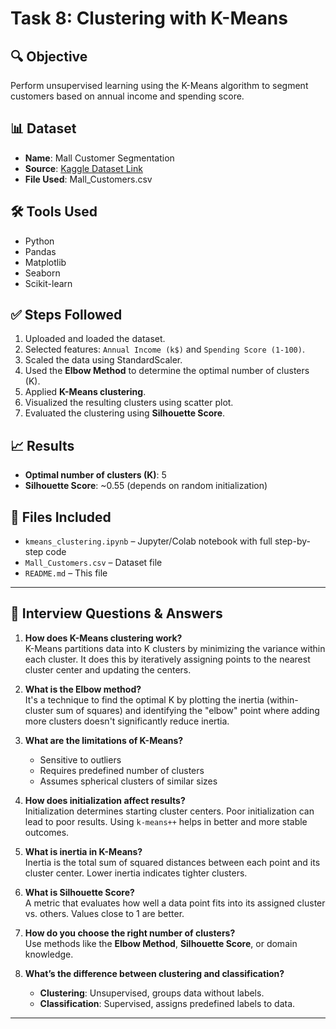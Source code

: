 # Task 8: Clustering with K-Means

## 🔍 Objective
Perform unsupervised learning using the K-Means algorithm to segment customers based on annual income and spending score.

## 📊 Dataset
- **Name**: Mall Customer Segmentation
- **Source**: [Kaggle Dataset Link](https://www.kaggle.com/datasets/vjchoudhary7/customer-segmentation-tutorial-in-python)
- **File Used**: Mall_Customers.csv

## 🛠️ Tools Used
- Python
- Pandas
- Matplotlib
- Seaborn
- Scikit-learn

## ✅ Steps Followed
1. Uploaded and loaded the dataset.
2. Selected features: `Annual Income (k$)` and `Spending Score (1-100)`.
3. Scaled the data using StandardScaler.
4. Used the **Elbow Method** to determine the optimal number of clusters (K).
5. Applied **K-Means clustering**.
6. Visualized the resulting clusters using scatter plot.
7. Evaluated the clustering using **Silhouette Score**.

## 📈 Results
- **Optimal number of clusters (K)**: 5
- **Silhouette Score**: ~0.55 (depends on random initialization)

## 📂 Files Included
- `kmeans_clustering.ipynb` – Jupyter/Colab notebook with full step-by-step code
- `Mall_Customers.csv` – Dataset file
- `README.md` – This file

---

## 💬 Interview Questions & Answers

1. **How does K-Means clustering work?**  
   K-Means partitions data into K clusters by minimizing the variance within each cluster. It does this by iteratively assigning points to the nearest cluster center and updating the centers.

2. **What is the Elbow method?**  
   It's a technique to find the optimal K by plotting the inertia (within-cluster sum of squares) and identifying the "elbow" point where adding more clusters doesn't significantly reduce inertia.

3. **What are the limitations of K-Means?**  
   - Sensitive to outliers  
   - Requires predefined number of clusters  
   - Assumes spherical clusters of similar sizes

4. **How does initialization affect results?**  
   Initialization determines starting cluster centers. Poor initialization can lead to poor results. Using `k-means++` helps in better and more stable outcomes.

5. **What is inertia in K-Means?**  
   Inertia is the total sum of squared distances between each point and its cluster center. Lower inertia indicates tighter clusters.

6. **What is Silhouette Score?**  
   A metric that evaluates how well a data point fits into its assigned cluster vs. others. Values close to 1 are better.

7. **How do you choose the right number of clusters?**  
   Use methods like the **Elbow Method**, **Silhouette Score**, or domain knowledge.

8. **What’s the difference between clustering and classification?**  
   - **Clustering**: Unsupervised, groups data without labels.  
   - **Classification**: Supervised, assigns predefined labels to data.

---
